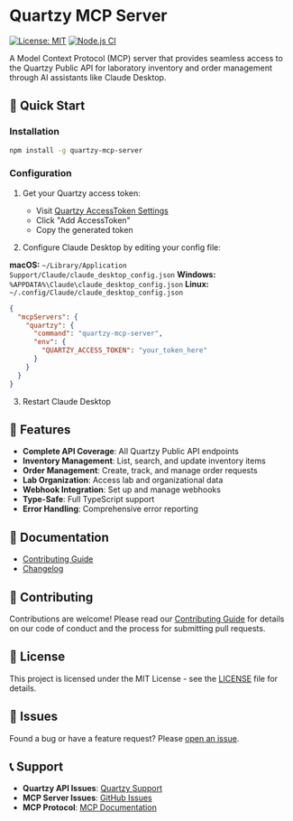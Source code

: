# Quartzy MCP Server

[![License: MIT](https://img.shields.io/badge/License-MIT-yellow.svg)](https://opensource.org/licenses/MIT)
[![Node.js CI](https://github.com/agoulah/quartzy-mcp-server/actions/workflows/ci.yml/badge.svg)](https://github.com/agoulah/quartzy-mcp-server/actions/workflows/ci.yml)

A Model Context Protocol (MCP) server that provides seamless access to the Quartzy Public API for laboratory inventory and order management through AI assistants like Claude Desktop.

## 🚀 Quick Start

### Installation

```bash
npm install -g quartzy-mcp-server
```

### Configuration

1. Get your Quartzy access token:
   - Visit [Quartzy AccessToken Settings](https://app.quartzy.com/profile/access-tokens)
   - Click "Add AccessToken"
   - Copy the generated token

2. Configure Claude Desktop by editing your config file:

**macOS:** `~/Library/Application Support/Claude/claude_desktop_config.json`
**Windows:** `%APPDATA%\Claude\claude_desktop_config.json`
**Linux:** `~/.config/Claude/claude_desktop_config.json`

```json
{
  "mcpServers": {
    "quartzy": {
      "command": "quartzy-mcp-server",
      "env": {
        "QUARTZY_ACCESS_TOKEN": "your_token_here"
      }
    }
  }
}
```

3. Restart Claude Desktop

## 🔧 Features

- **Complete API Coverage**: All Quartzy Public API endpoints
- **Inventory Management**: List, search, and update inventory items
- **Order Management**: Create, track, and manage order requests
- **Lab Organization**: Access lab and organizational data
- **Webhook Integration**: Set up and manage webhooks
- **Type-Safe**: Full TypeScript support
- **Error Handling**: Comprehensive error reporting

## 📖 Documentation

- [Contributing Guide](CONTRIBUTING.md)
- [Changelog](CHANGELOG.md)

## 🤝 Contributing

Contributions are welcome! Please read our [Contributing Guide](CONTRIBUTING.md) for details on our code of conduct and the process for submitting pull requests.

## 📄 License

This project is licensed under the MIT License - see the [LICENSE](LICENSE) file for details.

## 🐛 Issues

Found a bug or have a feature request? Please [open an issue](https://github.com/agoulah/quartzy-mcp-server/issues).

## 📞 Support

- **Quartzy API Issues**: [Quartzy Support](mailto:support@quartzy.com)
- **MCP Server Issues**: [GitHub Issues](https://github.com/agoulah/quartzy-mcp-server/issues)
- **MCP Protocol**: [MCP Documentation](https://modelcontextprotocol.io/)